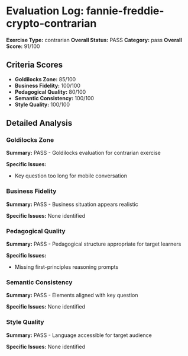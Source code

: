 # Evaluation Log: fannie-freddie-crypto-contrarian

**Exercise Type:** contrarian
**Overall Status:** PASS
**Category:** pass
**Overall Score:** 91/100

## Criteria Scores

- **Goldilocks Zone:** 85/100
- **Business Fidelity:** 100/100
- **Pedagogical Quality:** 80/100
- **Semantic Consistency:** 100/100
- **Style Quality:** 100/100

## Detailed Analysis

### Goldilocks Zone
**Summary:** PASS - Goldilocks evaluation for contrarian exercise

**Specific Issues:**
- Key question too long for mobile conversation

### Business Fidelity
**Summary:** PASS - Business situation appears realistic

**Specific Issues:** None identified

### Pedagogical Quality
**Summary:** PASS - Pedagogical structure appropriate for target learners

**Specific Issues:**
- Missing first-principles reasoning prompts

### Semantic Consistency
**Summary:** PASS - Elements aligned with key question

**Specific Issues:** None identified

### Style Quality
**Summary:** PASS - Language accessible for target audience

**Specific Issues:** None identified

